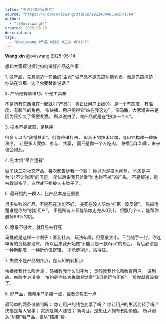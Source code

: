 ```yaml
---
title: "王兴分享产品思考"
source: "https://x.com/oviswang/status/1922480485663641764"
author:
  - "[[@oviswang]]"
created: 2025-05-15
description:
tags:
  - "@oviswang #产品 #创业 #王兴 #FAIR3"
---
```

**Wang xin** @oviswang [2025-05-14](https://x.com/oviswang/status/1922480485663641764)

想和大家探讨探讨如何做好产品这件事：

1\. 做产品，先想清楚一句话的“主张” 做产品不是先搞功能列表，而是先搞清楚：你站在谁那一边？你要替谁说话？

2\. 产品是有情绪的，不是工具箱

不是所有东西堆在一起就叫“产品”， 真正让用户上瘾的，是一个有态度、有温度、有脾气的角色。 像快播，用户觉得它“站在我这边”； 像马桶，大家涌进来是因为压抑久了需要发泄。 所以说白了，做产品就是在“扮演一个人”。

3\. 技术不是武器，是秩序

很多人以为“我懂技术”，就能降维打击。 但真正的技术优势，是用它构建一种新秩序， 让更多人受益、参与、共享， 而不是你一个人吃肉。 快播当年如此，未来也会如此。

4\. 别太信“平台逻辑”

做了快三次社交产品，每次都告诉我一个事： 你以为是技术问题， 本质是平台“让不让你活”的问题。 所以后来我开始做“谁也封不掉”的产品。 不是叛逆，是被教训多了，自然就不想被人卡脖子了。

5\. 最开始的一群人，比产品本身还重要

很多失败的产品，不是死在功能不好， 是死在没人陪你“扛第一波反馈”。 先搞清楚谁是你的“创始用户”， 不是所有人都能陪你走完从0到1， 但那几个人，能帮你避掉99%的坑。

6\. 愿景不够大，就容易被打死

马桶就是这样一个例子：匿名社交、玩法有趣，但愿景太小，平台随手一封，你连申诉的资格都没有。 所以后来我开始做“不能只是一款App”的东西， 背后必须是一种新制度、一种新价值逻辑， 才能走得远、站得住。

7\. 失败不是产品的终点，是认知的转折点

快播教我什么叫合规； 马桶教我什么叫平台； 灵鸽教我什么叫教育用户。 说到底，失败本身没啥， 怕的是你每次失败都觉得“我只是运气不好”， 那你就真没救了。

8\. 好产品，能帮用户多赚一点，或者少焦虑一点

最简单的两条价值判断： 你让用户的钱包变厚了吗？ 你让用户的生活变轻了吗？ 快播是帮人省事； 灵鸽是帮人赚钱； 新项目，是想让人拥有长期价值。 所以别从“功能”看产品，要从“结果”看。